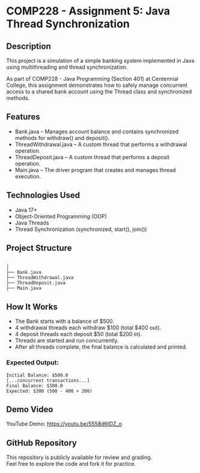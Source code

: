 # COMP228 - Assignment 5: Java Thread Synchronization

## Description

This project is a simulation of a simple banking system implemented in Java using multithreading and thread synchronization.

As part of COMP228 - Java Programming (Section 401) at Centennial College, this assignment demonstrates how to safely manage concurrent access to a shared bank account using the Thread class and synchronized methods.

## Features

- Bank.java – Manages account balance and contains synchronized methods for withdraw() and deposit().
- ThreadWithdrawal.java – A custom thread that performs a withdrawal operation.
- ThreadDeposit.java – A custom thread that performs a deposit operation.
- Main.java – The driver program that creates and manages thread execution.

## Technologies Used

- Java 17+
- Object-Oriented Programming (OOP)
- Java Threads
- Thread Synchronization (synchronized, start(), join())

## Project Structure

```

│
├── Bank.java
├── ThreadWithdrawal.java
├── ThreadDeposit.java
├── Main.java
```

## How It Works

- The Bank starts with a balance of $500.
- 4 withdrawal threads each withdraw $100 (total $400 out).
- 4 deposit threads each deposit $50 (total $200 in).
- Threads are started and run concurrently.
- After all threads complete, the final balance is calculated and printed.

### Expected Output:
```
Initial Balance: $500.0
[...concurrent transactions...]
Final Balance: $300.0
Expected: $300 (500 - 400 + 200)
```

## Demo Video

YouTube Demo: https://youtu.be/5558d6tDZ_o

## GitHub Repository

This repository is publicly available for review and grading.  
Feel free to explore the code and fork it for practice.
